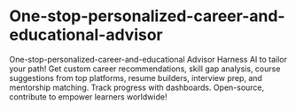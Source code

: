 # One-stop-personalized-career-and-educational-advisor
One-stop-personalized-career-and-educational Advisor Harness AI to tailor your path! Get custom career recommendations, skill gap analysis, course suggestions from top platforms, resume builders, interview prep, and mentorship matching. Track progress with dashboards. Open-source, contribute to empower learners worldwide! 
